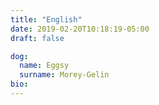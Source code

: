 ```yaml
---
title: "English"
date: 2019-02-20T10:18:19-05:00
draft: false

dog:
  name: Eggsy
  surname: Morey-Gelin
bio:
---
```


